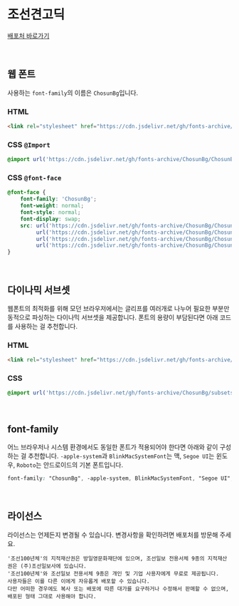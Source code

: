 # 조선견고딕

[배포처 바로가기](https://event.chosun.com/100/100font.html)

&nbsp;

## 웹 폰트

사용하는 `font-family`의 이름은 `ChosunBg`입니다.

### HTML

```html
<link rel="stylesheet" href="https://cdn.jsdelivr.net/gh/fonts-archive/ChosunBg/ChosunBg.css" type="text/css"/>
```

### CSS `@Import`

```css
@import url('https://cdn.jsdelivr.net/gh/fonts-archive/ChosunBg/ChosunBg.css');
```

### CSS `@font-face`

```css
@font-face {
    font-family: 'ChosunBg';
    font-weight: normal;
    font-style: normal;
    font-display: swap;
    src: url('https://cdn.jsdelivr.net/gh/fonts-archive/ChosunBg/ChosunBg.woff2') format('woff2'),
         url('https://cdn.jsdelivr.net/gh/fonts-archive/ChosunBg/ChosunBg.woff') format('woff'),
         url('https://cdn.jsdelivr.net/gh/fonts-archive/ChosunBg/ChosunBg.otf') format('opentype'),
         url('https://cdn.jsdelivr.net/gh/fonts-archive/ChosunBg/ChosunBg.ttf') format('truetype');
}
```

&nbsp;

## 다이나믹 서브셋

웹폰트의 최적화를 위해 모던 브라우저에서는 글리프를 여러개로 나누어 필요한 부분만 동적으로 파싱하는 다이나믹 서브셋을 제공합니다. 폰트의 용량이 부담된다면 아래 코드를 사용하는 걸 추천합니다.

### HTML

```html
<link rel="stylesheet" href="https://cdn.jsdelivr.net/gh/fonts-archive/ChosunBg/subsets/ChosunBg-dynamic-subset.css" type="text/css"/>
```

### CSS

```css
@import url('https://cdn.jsdelivr.net/gh/fonts-archive/ChosunBg/subsets/ChosunBg-dynamic-subset.css');
```

&nbsp;

## font-family

어느 브라우저나 시스템 환경에서도 동일한 폰트가 적용되어야 한다면 아래와 같이 구성하는 걸 추천합니다. `-apple-system`과 `BlinkMacSystemFont`는 맥, `Segoe UI`는 윈도우, `Roboto`는 안드로이드의 기본 폰트입니다.


```css
font-family: "ChosunBg", -apple-system, BlinkMacSystemFont, "Segoe UI", Roboto, Oxygen, Ubuntu, Cantarell, "Open Sans", "Helvetica Neue", sans-serif;
```

&nbsp;

## 라이선스

라이선스는 언제든지 변경될 수 있습니다. 변경사항을 확인하려면 배포처를 방문해 주세요.

```
'조선100년체'의 지적재산권은 방일영문화재단에 있으며, 조선일보 전용서체 9종의 지적재산권은 (주)조선일보사에 있습니다. 
'조선100년체'와 조선일보 전용서체 9종은 개인 및 기업 사용자에게 무료로 제공됩니다. 
사용자들은 이를 다른 이에게 자유롭게 배포할 수 있습니다. 
다만 어떠한 경우에도 복사 또는 배포에 따른 대가를 요구하거나 수정해서 판매할 수 없으며, 배포된 형태 그대로 사용해야 합니다.
```

